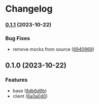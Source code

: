 # Changelog

### [0.1.1](https://www.github.com/brokeyourbike/currencyapi-api-client-go/compare/v0.1.0...v0.1.1) (2023-10-22)


### Bug Fixes

* remove mocks from source ([6940969](https://www.github.com/brokeyourbike/currencyapi-api-client-go/commit/69409691686bcbd279859490153c15c39955728a))

## 0.1.0 (2023-10-22)


### Features

* base ([8db6d9b](https://www.github.com/brokeyourbike/currencyapi-api-client-go/commit/8db6d9bd191679fa767c1f5e7a0d22aae1191c0d))
* client ([8a0a0d0](https://www.github.com/brokeyourbike/currencyapi-api-client-go/commit/8a0a0d02507aca9a0d98a94bce95a9bc178fb691))
